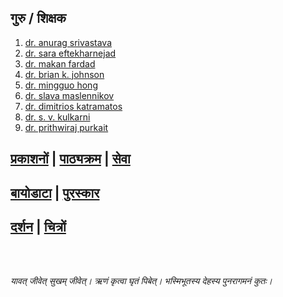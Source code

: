 ## गुरु / शिक्षक

1. [dr. anurag srivastava](https://scholar.google.com/citations?user=_GtNYPMAAAAJ&hl=en)
2. [dr. sara eftekharnejad](https://scholar.google.com/citations?user=aX8tcT4AAAAJ&hl=en&oi=ao)
3. [dr. makan fardad](https://scholar.google.com/citations?user=jWb94BoAAAAJ&hl=en&oi=ao)
4. [dr. brian k. johnson](https://scholar.google.com/citations?user=sQu2RykAAAAJ&hl=en&oi=ao)
5. [dr. mingguo hong](https://scholar.google.com/citations?user=BOSWyvUAAAAJ&hl=en&oi=ao)
6. [dr. slava maslennikov](https://scholar.google.com/citations?user=dxIKNi0AAAAJ&hl=en&oi=ao)
7. [dr. dimitrios katramatos](https://www.bnl.gov/staff/Dkatramatos)
8. [dr. s. v. kulkarni](https://scholar.google.com/citations?user=udLCYSQAAAAJ&hl=en&oi=ao)
9. [dr. prithwiraj purkait](https://scholar.google.com/citations?user=CaYdey0AAAAJ&hl=en&oi=ao)

## [प्रकाशनों](publications.MD) | [पाठ्यक्रम](teaching.MD) | [सेवा](service.MD) 

## [बायोडाटा](biodata.MD) | [पुरस्कार](award.MD)

## [दर्शन](philosophy.MD) | [चित्रों](gallery.MD)


<br><br>


*यावत् जीवेत् सुखम् जीवेत्। ऋणं कृत्वा घृतं पिबेत्। भस्मिभूतस्य देहस्य पुनरागमनं कुतः।*
